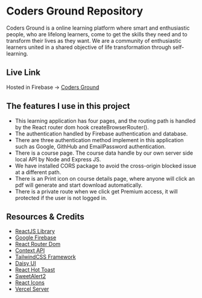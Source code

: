 # Coders Ground Repository
Coders Ground is a online learning platform where smart and enthusiastic people, who are lifelong learners, come to get the skills they need and to transform their lives as they want. We are a community of enthusiastic learners united in a shared objective of life transformation through self-learning.

## Live Link

Hosted in Firebase -> [Coders Ground](https://codersground-38a94.web.app/)

## The features I use in this project
- This learning application has four pages, and the routing path is handled by the React router dom hook createBrowserRouter().
- The authentication handled by Firebase authentication and database.
- There are three authentication method implement in this application such as Google, GithHub and EmailPassword authentication.
- There is a course page. The course data handle by our own server side local API by Node and Express JS.
- We have installed CORS package to avoid the cross-origin blocked issue at a different path.
- There is an Print icon on course details page, where anyone will click an pdf will generate and start download automatically.
- There is a private route when we click get Premium access, it will protected if the user is not logged in.

## Resources & Credits
- [ReactJS Library](https://reactjs.org/)
- [Google Firebase](https://firebase.google.com/)
- [React Router Dom](https://reactrouter.com/en/main)
- [Context API](https://reactjs.org/docs/context.html#api)
- [TailwindCSS Framework](https://tailwindCSS.com/)
- [Daisy UI](https://daisyui.com/)
- [React Hot Toast](https://react-hot-toast.com/)
- [SweetAlert2](https://sweetalert2.github.io/)
- [React Icons](https://react-icons.github.io/react-icons/)
- [Vercel Server](https://vercel.com/)